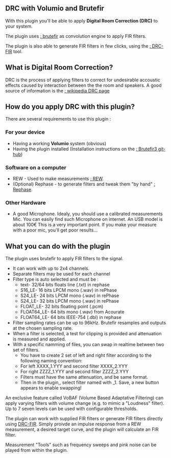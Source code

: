 ## DRC with Volumio and Brutefir

With this plugin you'll be able to apply __Digital Room Correction (DRC)__ to your system.

The plugin uses [: brutefir](https://torger.se/anders/brutefir.html) as convolution engine to apply FIR filters. 

The plugin is also able to generate FIR filters in few clicks, using the [ : DRC-FIR](http://drc-fir.sourceforge.net/) tool.

## What is Digital Room Correction?

DRC is the process of applying filters to correct for undesirable accoustic effects caused by interaction between the the room and speakers. A good source of information is the [ : wikipedia DRC page](https://en.wikipedia.org/wiki/Digital_room_correction)


## How do you apply DRC with this plugin?

There are several requirements to use this plugin :

### For your device
- Having a working __Volumio__ system (obvious)
- Having the plugin installed (Installation instructions on the [ : Brutefir3 git-hub](https://github.com/balbuze/volumio-plugins/tree/master/plugins/audio_interface/brutefir3))

### Software on a computer

- REW - Used to make measurements [ : REW](https://www.roomeqwizard.com/).
- (Optional) Rephase - to generate filters and tweak them "by hand" [ : Rephase](https://rephase.org/).

### Other Hardware

 - A good Microphone. Idealy, you should use a calibrated measurements Mic. You can easily find such Microphone on internet. An USB model is about 100€
 This is a very important point. If you make your measure with a poor mic, you'll get poor results...

## What you can do with the plugin

The plugin uses brutefir to apply FIR filters to the signal.

- It can work with up to 2x4 channels.
- Separate filters may be used for each channel
- Filter type is auto selected and must be :
    - text- 32/64 bits floats line (.txt) in rephase
    - S16_LE- 16 bits LPCM mono (.wav) in rePhase
    - S24_LE- 24 bits LPCM mono (.wav) in rePhase
    - S24_LE- 32 bits LPCM mono (.wav) in rePhase
    - FLOAT_LE- 32 bits floating point (.pcm)
    - FLOAT64_LE- 64 bits mono (.wav) from Acourate
    - FLOAT64_LE- 64 bits IEEE-754 (.dbl) in rephase
- Filter sampling rates can be up to 96kHz. Brutefir resamples and outputs at the chosen sampling rate. 
- When a filter is selected, a test for clipping is provided and attenuation is measured and applied.
- With a specific namming of files, you can swap in realtime between two set of filters.
    - You have to create 2 set of left and right filter according to the following naming convention:
    - For left XXXX_1.YYY and second filter XXXX_2.YYY
    - For right ZZZZ_1.YYY and second filter ZZZZ_2.YYY
    - Filters must have the same attenuation, and be same format.
    - Then in the plugin,, select filter named with _1. Save, a new button appears to enable swapping!

An exclusive feature called VoBAF (Volume Based Adaptative Filtering) can apply varying filters with volume change (e.g. to mimic a "Loudness" filter). Up to 7 seven levels can be used with configurable thresholds.

The plugin can work with supplied FIR filters or generate FIR filters directly using [DRC-FIR](http://drc-fir.sourceforge.net/). Simply proivde an impulse response from a REW measurement, a desired target curve, and the plugin will calculate an FIR filter.

Measurement "Tools" such as frequency sweeps and pink noise can be played from within the plugin. 